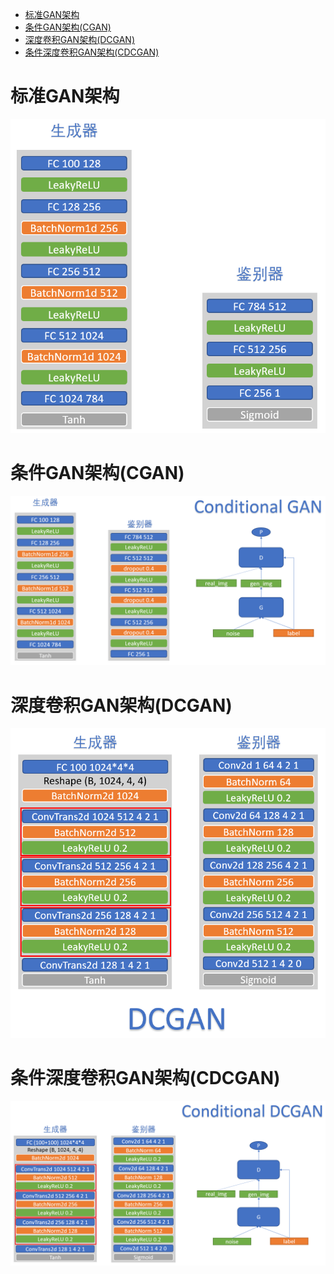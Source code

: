 - [标准GAN架构](#标准gan架构)
- [条件GAN架构(CGAN)](#条件gan架构cgan)
- [深度卷积GAN架构(DCGAN)](#深度卷积gan架构dcgan)
- [条件深度卷积GAN架构(CDCGAN)](#条件深度卷积gan架构cdcgan)

# 标准GAN架构
<img id='gan' src='架构图/GAN.png'>

# 条件GAN架构(CGAN)
<img id='cgan' src='架构图/CGAN.png'>

# 深度卷积GAN架构(DCGAN)
<img id='dcgan' src='架构图/DCGAN架构图.png'>

# 条件深度卷积GAN架构(CDCGAN)
<img id='cdcgan' src='架构图/CDCGAN.png'>